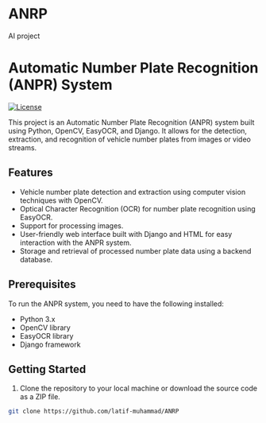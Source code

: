 # ANRP
AI project

# Automatic Number Plate Recognition (ANPR) System

[![License](https://img.shields.io/badge/license-MIT-blue.svg)](LICENSE)

This project is an Automatic Number Plate Recognition (ANPR) system built using Python, OpenCV, EasyOCR, and Django. It allows for the detection, extraction, and recognition of vehicle number plates from images or video streams.

## Features

- Vehicle number plate detection and extraction using computer vision techniques with OpenCV.
- Optical Character Recognition (OCR) for number plate recognition using EasyOCR.
- Support for processing images.
- User-friendly web interface built with Django and HTML for easy interaction with the ANPR system.
- Storage and retrieval of processed number plate data using a backend database.

## Prerequisites

To run the ANPR system, you need to have the following installed:

- Python 3.x
- OpenCV library
- EasyOCR library
- Django framework


## Getting Started

1. Clone the repository to your local machine or download the source code as a ZIP file.

  ```bash
  git clone https://github.com/latif-muhammad/ANRP
  ```
